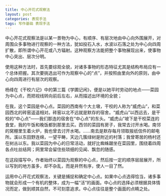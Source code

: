 ```yaml
---
title: 中心开花式观察法
layout: post
categories: 表现手法
tags: 写作基础 表现手法
---
```


中心开花式观察法是以某一景物为中心，有顺序、有层次地由中心向外围展开，对周围众多事物进行观察的一种方法，犹如投石入水，水波以石落之处为中心向四周扩散，即所谓中心开花或八方辐射。这种观察方法能把整个事物展现出来，使事物中心突出、层次分明。

使用这种方法时，首先要综观全貌，对诸多事物的形态特征尤其是结构布局应有一个总体把握。其次要挑选出可作为观察中心的“点”，并按照由里向外的原则，由中心向四周进行有层次的观察。

杨绛在《干校六记》中的第三篇《学圃记闲》，便是以她平时劳动的地点——菜园为中心点，而把视线转向前后左右，从而描述出环境的全貌；

在我，这个菜园是中心点。菜园的西南有个大土墩，干校的人称为“威虎山”，和菜园西北的砖窑遥遥相对。砖窑以北不远就是默存的宿舍。“威虎山”以西远去，是干校的“中心点”——我们那连的宿舍在“中心点”的东头。“威虎山”坡下是干校菜连的食堂，我的午饭和晚饭都到那里去买。西邻的菜园有房子，我常去讨开水喝。南邻的窝棚里生着火炉，我也曾去讨开水喝。……南去是默存每月领取报纸信件的邮电所。溪以东田野连绵，一望平畴，天边几簇绿树是附近的村落；我曾寄居的杨村还在树丛以东。我以菜园为中心的日常活动，就好比蜘蛛踞坐在菜园里，围绕着四周各点吐丝结网；网里常会留住些琐细的见闻、飘忽的随感。

在这段描写中，作者始终以菜园为观察的中心点，然后按一定的顺序层层展开，所以写到的地方虽多，却不杂乱，而是井然有序，使人一目了然。

运用中心开花式观察法，关键是捕捉和确定中心点。如果中心点选得恰当，诸多事物就会形成一个有机的整体，成为一幅“活”的画面。中心点的选择必须根据具体情况而定，做到顺其自然，不可刻意追求。中心点往往是整个画面的点睛之处。 